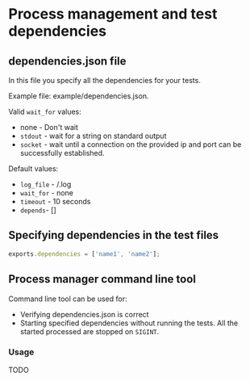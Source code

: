 # Process management and test dependencies

## dependencies.json file

In this file you specify all the dependencies for your tests.

Example file: example/dependencies.json.

Valid `wait_for` values:

* none - Don't wait
* `stdout` - wait for a string on standard output
* `socket` - wait until a connection on the provided ip and port can be
  successfully established.

Default values:

* `log_file` - <cwd>/<name>.log
* `wait_for` - none
* `timeout` - 10 seconds
* `depends`- []

## Specifying dependencies in the test files

``` javascript
exports.dependencies = ['name1', 'name2'];
```

## Process manager command line tool

Command line tool can be used for:

* Verifying dependencies.json is correct
* Starting specified dependencies without running the tests. All the started
  processed are stopped on `SIGINT`.

### Usage

TODO
